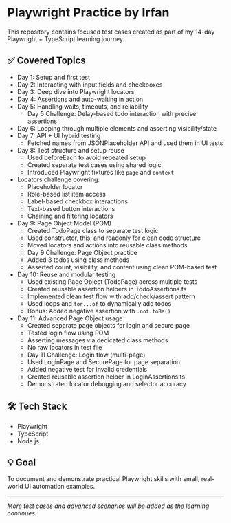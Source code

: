 # Playwright Practice by Irfan

This repository contains focused test cases created as part of my 14-day Playwright + TypeScript learning journey.

## ✅ Covered Topics

- Day 1: Setup and first test  
- Day 2: Interacting with input fields and checkboxes  
- Day 3: Deep dive into Playwright locators  
- Day 4: Assertions and auto-waiting in action  
- Day 5: Handling waits, timeouts, and reliability  
  - Day 5 Challenge: Delay-based todo interaction with precise assertions
- Day 6: Looping through multiple elements and asserting visibility/state
- Day 7: API + UI hybrid testing
  - Fetched names from JSONPlaceholder API and used them in UI tests
- Day 8: Test structure and setup reuse
  - Used beforeEach to avoid repeated setup
  - Created separate test cases using shared logic
  - Introduced Playwright fixtures like `page` and `context`
- Locators challenge covering:
  - Placeholder locator
  - Role-based list item access
  - Label-based checkbox interactions
  - Text-based button interactions
  - Chaining and filtering locators
- Day 9: Page Object Model (POM)
  - Created TodoPage class to separate test logic
  - Used constructor, this, and readonly for clean code structure
  - Moved locators and actions into reusable class methods
  - Day 9 Challenge: Page Object practice
  - Added 3 todos using class methods
  - Asserted count, visibility, and content using clean POM-based test
- Day 10: Reuse and modular testing
  - Used existing Page Object (TodoPage) across multiple tests
  - Created reusable assertion helpers in TodoAssertions.ts
  - Implemented clean test flow with add/check/assert pattern
  - Used loops and `for...of` to dynamically add todos
  - Bonus: Added negative assertion with `.not.toBe()`
- Day 11: Advanced Page Object usage
  - Created separate page objects for login and secure page
  - Tested login flow using POM
  - Asserting messages via dedicated class methods
  - No raw locators in test file
  - Day 11 Challenge: Login flow (multi-page)
  - Used LoginPage and SecurePage for page separation
  - Added negative test for invalid credentials
  - Created reusable assertion helper in LoginAssertions.ts
  - Demonstrated locator debugging and selector accuracy

## 🛠 Tech Stack

- Playwright  
- TypeScript  
- Node.js

## 💡 Goal

To document and demonstrate practical Playwright skills with small, real-world UI automation examples.

---

_More test cases and advanced scenarios will be added as the learning continues._